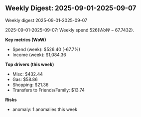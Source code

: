 ## Weekly Digest: 2025-09-01-2025-09-07
Weekly digest 2025-09-01-2025-09-07

2025-09-01-2025-09-07: Weekly spend $526 (WoW -67.7%). Top driver: Misc ($432).


**Key metrics (WoW)**
- Spend (week): $526.40 (-67.7%)
- Income (week): $1,084.36

**Top drivers (this week)**
- Misc: $432.44
- Gas: $58.86
- Shopping: $21.36
- Transfers to Friends/Family: $13.74

**Risks**
- anomaly: 1 anomalies this week
